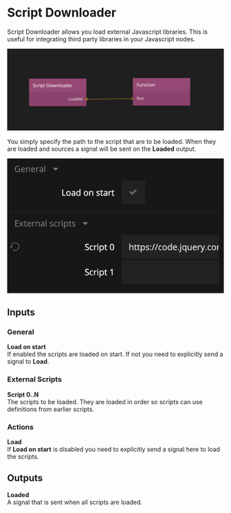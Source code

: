 # Script Downloader

Script Downloader allows you load external Javascript libraries. This is useful for integrating third party libraries in your Javascript nodes.

![](script-downloader-1.png ':class=img-size-m')

You simply specify the path to the script that are to be loaded. When they are loaded and sources a signal will be sent on the **Loaded** output.

![](script-downloader-2.png ':class=img-size-m')

## Inputs

### General

**Load on start**  
If enabled the scripts are loaded on start. If not you need to explicitly send a signal to **Load**.

### External Scripts

**Script 0..N**  
The scripts to be loaded. They are loaded in order so scripts can use definitions from earlier scripts.

### Actions

**Load**  
If **Load on start** is disabled you need to explicitly send a signal here to load the scripts.

## Outputs

**Loaded**  
A signal that is sent when all scripts are loaded.
